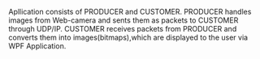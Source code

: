 Apllication consists of PRODUCER and CUSTOMER.
PRODUCER handles images from Web-camera and sents them as packets to CUSTOMER through UDP/IP.
CUSTOMER receives packets from PRODUCER and converts them into images(bitmaps),which are displayed to the user via WPF Application.  

